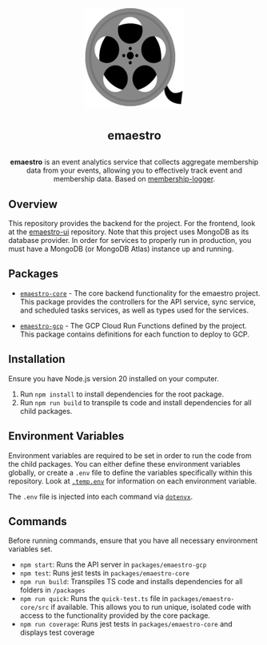 <p align="center">
<img alt="App logo (film)" width="200" height="200" src="./assets/logo-stroke.svg" />
</p>

<h1 align="center">
<sup>emaestro</sup>
</h1>

<p align="center">
<strong>emaestro</strong> is an event analytics service that collects aggregate membership data from your events, allowing you to effectively track event and membership data. Based on <a href="https://github.com/cloudydaiyz/membership-logger">membership-logger</a>.
</p>

## Overview

This repository provides the backend for the project. For the frontend, look at the [emaestro-ui](https://github.com/cloudydaiyz/emaestro-ui) repository. Note that this project uses MongoDB as its database provider. In order for services to properly run in production, you must have a MongoDB (or MongoDB Atlas) instance up and running.

## Packages

- [`emaestro-core`](packages/emaestro-core) - The core backend functionality for the emaestro project. This package provides the controllers for the API service, sync service, and scheduled tasks services, as well as types used for the services.

- [`emaestro-gcp`](packages/emaestro-gcp) - The GCP Cloud Run Functions defined by the project. This package contains definitions for each function to deploy to GCP.

## Installation

Ensure you have Node.js version 20 installed on your computer. 

1. Run `npm install` to install dependencies for the root package.
2. Run `npm run build` to transpile ts code and install dependencies for all child packages.

## Environment Variables

Environment variables are required to be set in order to run the code from the child packages. You can either define these environment variables globally, or create a `.env` file to define the variables specifically within this repository. Look at [`.temp.env`](./.temp.env) for information on each environment variable. 

The `.env` file is injected into each command via [`dotenvx`](https://github.com/dotenvx/dotenvx).

## Commands

Before running commands, ensure that you have all necessary environment variables set.

- `npm start`: Runs the API server in `packages/emaestro-gcp`
- `npm test`: Runs jest tests in `packages/emaestro-core`
- `npm run build`: Transpiles TS code and installs dependencies for all folders in `/packages`
- `npm run quick`: Runs the `quick-test.ts` file in `packages/emaestro-core/src` if available. This allows you to run unique, isolated code with access to the functionality provided by the core package.
- `npm run coverage`: Runs jest tests in `packages/emaestro-core` and displays test coverage